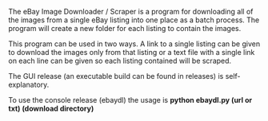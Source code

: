 The eBay Image Downloader / Scraper is a program for downloading all of the images from a single eBay listing into one place as a batch process. The program will create a new folder for each listing to contain the images.

This program can be used in two ways. A link to a single listing can be given to download the images only from that listing or a text file with a single link on each line can be given so each listing contained will be scraped.

The GUI release (an executable build can be found in releases) is self-explanatory.

To use the console release (ebaydl) the usage is
  <b> python ebaydl.py (url or txt) (download directory) </b>
